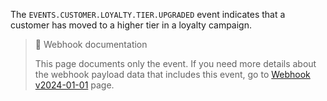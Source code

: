 The `EVENTS.CUSTOMER.LOYALTY.TIER.UPGRADED` event indicates that a customer has moved to a higher tier in a loyalty campaign.

> 📘 Webhook documentation
>
> This page documents only the event. If you need more details about the webhook payload data that includes this event, go to [Webhook v2024-01-01](ref:introduction-to-webhooks "Introduction to webhooks v2024-01-01") page.